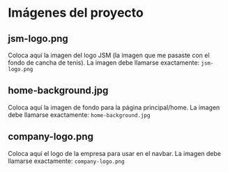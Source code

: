 # Imágenes del proyecto

## jsm-logo.png
Coloca aquí la imagen del logo JSM (la imagen que me pasaste con el fondo de cancha de tenis).
La imagen debe llamarse exactamente: `jsm-logo.png`

## home-background.jpg
Coloca aquí la imagen de fondo para la página principal/home.
La imagen debe llamarse exactamente: `home-background.jpg`

## company-logo.png
Coloca aquí el logo de la empresa para usar en el navbar.
La imagen debe llamarse exactamente: `company-logo.png`
